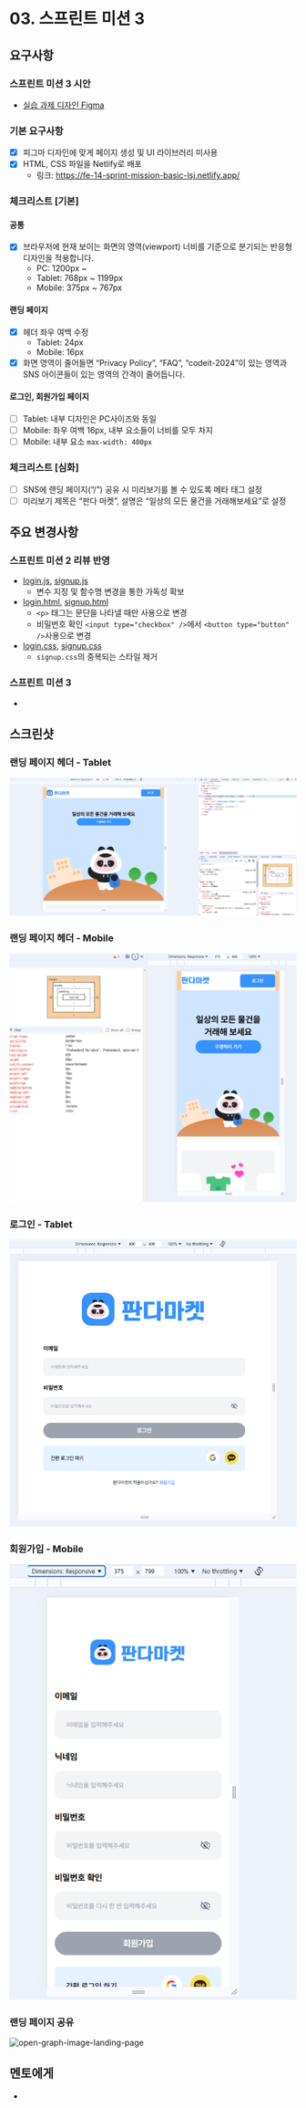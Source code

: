 # 03. 스프린트 미션 3

## 요구사항

### 스프린트 미션 3 시안

- [실습 과제 디자인 Figma](https://www.figma.com/design/IVkRlYWHY74QlgmxqA99Ym/%EC%8A%A4%ED%94%84%EB%A6%B0%ED%8A%B8-%EB%AF%B8%EC%85%98?node-id=63-3453)

### 기본 요구사항

- [x] 피그마 디자인에 맞게 페이지 생성 및 UI 라이브러리 미사용
- [x] HTML, CSS 파일을 Netlify로 배포
  - 링크: https://fe-14-sprint-mission-basic-lsj.netlify.app/

### 체크리스트 [기본]

#### 공통
- [x] 브라우저에 현재 보이는 화면의 영역(viewport) 너비를 기준으로 분기되는 반응형 디자인을 적용합니다.
  - PC: 1200px ~
  - Tablet: 768px ~ 1199px
  - Mobile: 375px ~ 767px

#### 랜딩 페이지
- [x] 헤더 좌우 여백 수정
  - Tablet: 24px
  - Mobile: 16px
- [x] 화면 영역이 줄어들면 “Privacy Policy”, “FAQ”, “codeit-2024”이 있는 영역과 SNS 아이콘들이 있는 영역의 간격이 줄어듭니다.

#### 로그인, 회원가입 페이지
- [ ] Tablet: 내부 디자인은 PC사이즈와 동일
- [ ] Mobile: 좌우 여백 16px, 내부 요소들이 너비를 모두 차지
- [ ] Mobile: 내부 요소 `max-width: 400px`

### 체크리스트 [심화]

- [ ] SNS에 랜딩 페이지(“/”) 공유 시 미리보기를 볼 수 있도록 메타 태그 설정
- [ ] 미리보기 제목은 “판다 마켓”, 설명은 “일상의 모든 물건을 거래해보세요”로 설정

## 주요 변경사항

### 스프린트 미션 2 리뷰 반영
- [login.js](./scripts/login.js), [signup.js](./scripts/signup.js)
  - 변수 지정 및 함수명 변경을 통한 가독성 확보
- [login.html](./login.html), [signup.html](./signup.html)
  - `<p>` 태그는 문단을 나타낼 때만 사용으로 변경
  - 비밀번호 확인 `<input type="checkbox" />`에서 `<button type="button" />`사용으로 변경
- [login.css](./styles/login.css), [signup.css](./styles/signup.css)
  - `signup.css`의 중복되는 스타일 제거

### 스프린트 미션 3
- 

## 스크린샷

### 랜딩 페이지 헤더 - Tablet
![tablet-page-image-landing-page](./assets/screenshot/landing-page-tablet.png)

### 랜딩 페이지 헤더 - Mobile
![mobile-page-image-landing-page](./assets/screenshot/landing-page-mobile.png)

### 로그인 - Tablet
![tablet-page-image-login](./assets/screenshot/login-page-tablet.png)

### 회원가입 - Mobile
![mobile-page-image-signup](./assets/screenshot/signup-page-mobile.png)

### 랜딩 페이지 공유
![open-graph-image-landing-page](./assets/screenshot/landing-page-open-graph.png)

## 멘토에게

- 